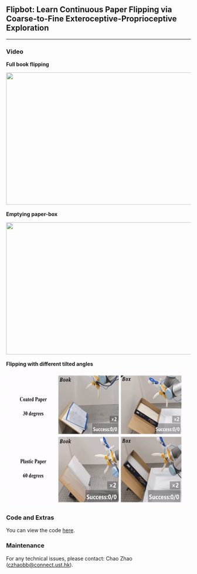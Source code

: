 ## Flipbot: Learn Continuous Paper Flipping via Coarse-to-Fine Exteroceptive-Proprioceptive Exploration

___
### Video


**Full book flipping**

<p align = "center">
<img src="1.gif" width="640" height="360"> 
</p>

**Emptying paper-box**

<p align = "center">
<img src="2.gif" width="640" height="360"> 
</p>

**Flipping with different tilted angles**

<p align = "center">
<img src="3.gif" width="640" height="360"> 
</p>

### Code and Extras

You can view the code [here](https://github.com/RobotLL/Flipbot).


### Maintenance 
For any technical issues, please contact: Chao Zhao (czhaobb@connect.ust.hk).
  
